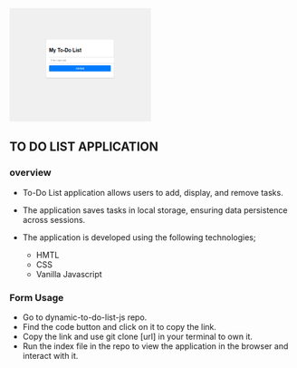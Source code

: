 <img src="to_do_list.gif" height="200px" width="250"><br>
## TO DO LIST APPLICATION
### overview  
- To-Do List application allows users to add, display, and remove tasks.  

- The application saves tasks in local storage, ensuring data persistence across sessions.  

- The application is developed using the following technologies;
    - HMTL
    - CSS
    - Vanilla Javascript

### Form Usage
- Go to dynamic-to-do-list-js repo.
- Find the code button and click on it to copy the link.
- Copy the link and use git clone [url] in your terminal to own it.
- Run the index file in the repo to view the application in the browser and interact with it.